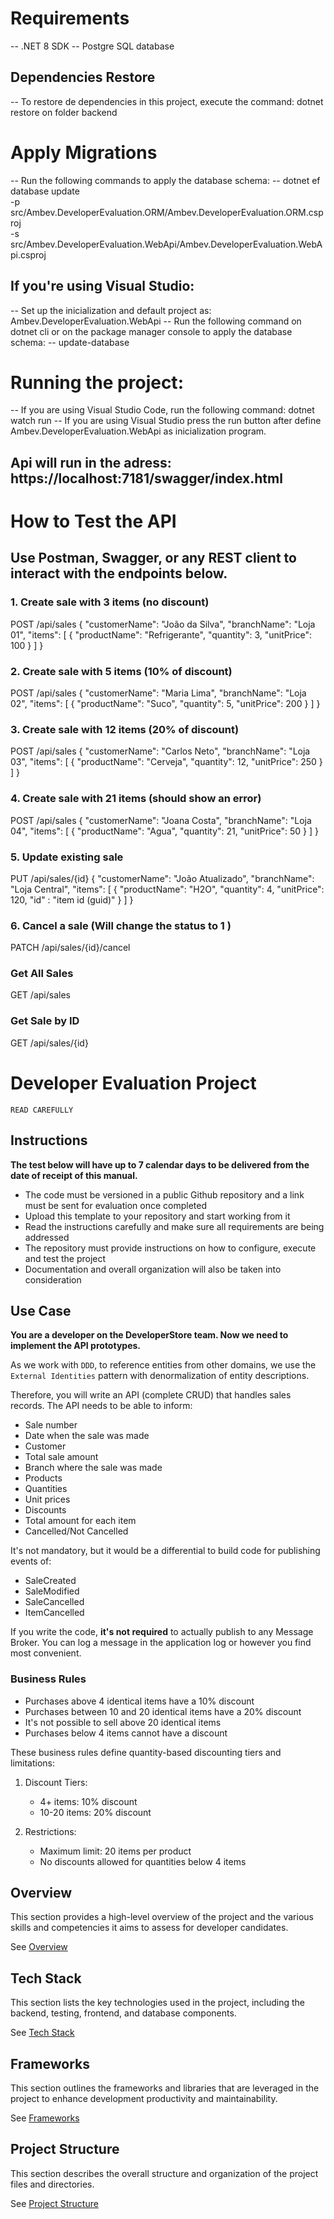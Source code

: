 # Requirements

-- .NET 8 SDK
-- Postgre SQL database

## Dependencies Restore

-- To restore de dependencies in this project, execute the command: dotnet restore on folder backend

# Apply Migrations

-- Run the following commands to apply the database schema:
-- dotnet ef database update \
  -p src/Ambev.DeveloperEvaluation.ORM/Ambev.DeveloperEvaluation.ORM.csproj \
  -s src/Ambev.DeveloperEvaluation.WebApi/Ambev.DeveloperEvaluation.WebApi.csproj

## If you're using Visual Studio:

-- Set up the inicialization and default project as: Ambev.DeveloperEvaluation.WebApi
-- Run the following command on dotnet cli or on the package manager console to apply the database schema:
-- update-database

# Running the project:

-- If you are using Visual Studio Code, run the following command: dotnet watch run
-- If you are using Visual Studio press the run button after define Ambev.DeveloperEvaluation.WebApi as inicialization program.

## Api will run in the adress: https://localhost:7181/swagger/index.html

# How to Test the API

## Use Postman, Swagger, or any REST client to interact with the endpoints below.

### 1. Create sale with 3 items (no discount)

POST /api/sales
{
  "customerName": "João da Silva",
  "branchName": "Loja 01",
  "items": [
    { "productName": "Refrigerante", "quantity": 3, "unitPrice": 100 }
  ]
}


### 2. Create sale with 5 items (10% of discount)

POST /api/sales
{
  "customerName": "Maria Lima",
  "branchName": "Loja 02",
  "items": [
    { "productName": "Suco", "quantity": 5, "unitPrice": 200 }
  ]
}



 ### 3. Create sale with 12 items (20% of discount)
 
 POST /api/sales
{
  "customerName": "Carlos Neto",
  "branchName": "Loja 03",
  "items": [
    { "productName": "Cerveja", "quantity": 12, "unitPrice": 250 }
  ]
}



### 4. Create sale with 21 items (should show an error)

POST /api/sales
{
  "customerName": "Joana Costa",
  "branchName": "Loja 04",
  "items": [
    { "productName": "Agua", "quantity": 21, "unitPrice": 50 }
  ]
}



### 5. Update existing sale

PUT /api/sales/{id}
{
  "customerName": "João Atualizado",
  "branchName": "Loja Central",
  "items": [
    { "productName": "H2O", "quantity": 4, "unitPrice": 120, "id" : "item id (guid)" }
  ]
}



### 6. Cancel a sale (Will change the status to 1 )
PATCH /api/sales/{id}/cancel

### Get All Sales

GET /api/sales

### Get Sale by ID

GET /api/sales/{id}

# Developer Evaluation Project

`READ CAREFULLY`

## Instructions
**The test below will have up to 7 calendar days to be delivered from the date of receipt of this manual.**

- The code must be versioned in a public Github repository and a link must be sent for evaluation once completed
- Upload this template to your repository and start working from it
- Read the instructions carefully and make sure all requirements are being addressed
- The repository must provide instructions on how to configure, execute and test the project
- Documentation and overall organization will also be taken into consideration

## Use Case
**You are a developer on the DeveloperStore team. Now we need to implement the API prototypes.**

As we work with `DDD`, to reference entities from other domains, we use the `External Identities` pattern with denormalization of entity descriptions.

Therefore, you will write an API (complete CRUD) that handles sales records. The API needs to be able to inform:

* Sale number
* Date when the sale was made
* Customer
* Total sale amount
* Branch where the sale was made
* Products
* Quantities
* Unit prices
* Discounts
* Total amount for each item
* Cancelled/Not Cancelled

It's not mandatory, but it would be a differential to build code for publishing events of:
* SaleCreated
* SaleModified
* SaleCancelled
* ItemCancelled

If you write the code, **it's not required** to actually publish to any Message Broker. You can log a message in the application log or however you find most convenient.

### Business Rules

* Purchases above 4 identical items have a 10% discount
* Purchases between 10 and 20 identical items have a 20% discount
* It's not possible to sell above 20 identical items
* Purchases below 4 items cannot have a discount

These business rules define quantity-based discounting tiers and limitations:

1. Discount Tiers:
   - 4+ items: 10% discount
   - 10-20 items: 20% discount

2. Restrictions:
   - Maximum limit: 20 items per product
   - No discounts allowed for quantities below 4 items

## Overview
This section provides a high-level overview of the project and the various skills and competencies it aims to assess for developer candidates. 

See [Overview](/.doc/overview.md)

## Tech Stack
This section lists the key technologies used in the project, including the backend, testing, frontend, and database components. 

See [Tech Stack](/.doc/tech-stack.md)

## Frameworks
This section outlines the frameworks and libraries that are leveraged in the project to enhance development productivity and maintainability. 

See [Frameworks](/.doc/frameworks.md)

<!-- 
## API Structure
This section includes links to the detailed documentation for the different API resources:
- [API General](./docs/general-api.md)
- [Products API](/.doc/products-api.md)
- [Carts API](/.doc/carts-api.md)
- [Users API](/.doc/users-api.md)
- [Auth API](/.doc/auth-api.md)
-->

## Project Structure
This section describes the overall structure and organization of the project files and directories. 

See [Project Structure](/.doc/project-structure.md)
